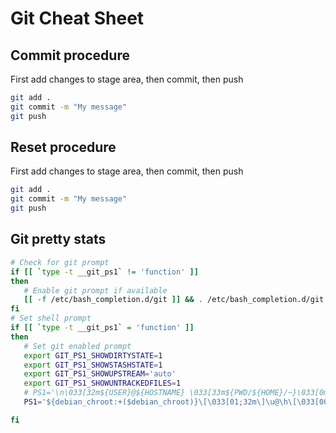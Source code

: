 # Git Cheat Sheet

## Commit procedure

First add changes to stage area, then commit, then push

```bash
git add .
git commit -m "My message"
git push
```

## Reset procedure

First add changes to stage area, then commit, then push

```bash
git add .
git commit -m "My message"
git push
```

## Git pretty stats

```bash
# Check for git prompt
if [[ `type -t __git_ps1` != 'function' ]]
then
   # Enable git prompt if available
   [[ -f /etc/bash_completion.d/git ]] && . /etc/bash_completion.d/git
fi
# Set shell prompt
if [[ `type -t __git_ps1` = 'function' ]]
then
   # Set git enabled prompt
   export GIT_PS1_SHOWDIRTYSTATE=1
   export GIT_PS1_SHOWSTASHSTATE=1
   export GIT_PS1_SHOWUPSTREAM='auto'
   export GIT_PS1_SHOWUNTRACKEDFILES=1
   # PS1='\n\033[32m${USER}@${HOSTNAME} \033[33m${PWD/${HOME}/~}\033[0m\[\033[31m\]$(__git_ps1)\[\033[0m\] $ '
   PS1='${debian_chroot:+($debian_chroot)}\[\033[01;32m\]\u@\h\[\033[00m\]:\[\033[01;34m\]\w\[\033[31m\]$(__git_ps1)\[\033[00m\] \$ '

fi
```


